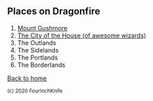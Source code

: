 ## Places on Dragonfire

1. [Mount Gushmore](volcano)
2. [The City of the House (of awesome wizards)](home-city)
3. The Outlands
4. The Sidelands
5. The Portlands
6. The Borderlands

[Back to home][home]

[home]: /Dragonfire

<sup>(c) 2020 FourInchKnife</sup>
